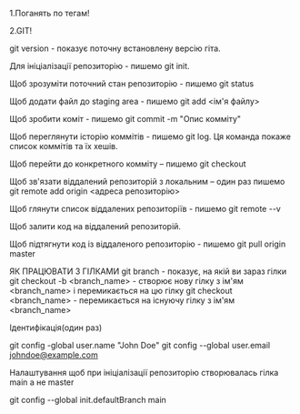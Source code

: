 1.Поганять по тегам!

2.GIT!

git version - показує поточну встановлену версію гіта.

Для ініціалізації репозиторію - пишемо git init.

Щоб зрозуміти поточний стан репозиторію - пишемо git status

Щоб додати файл до staging area - пишемо git add <ім'я файлу>

Щоб зробити коміт - пишемо git commit -m "Опис комміту"

Щоб переглянути історію коммітів - пишемо git log. Ця команда покаже список коммітів та їх хешів.

Щоб перейти до конкретного комміту – пишемо git checkout <hash>

Щоб зв'язати віддалений репозиторій з локальним – один раз пишемо git remote add origin <адреса репозиторію>

Щоб глянути список віддалених репозиторіїв - пишемо git remote --v

Щоб залити код на віддалений репозиторій.

Щоб підтягнути код із віддаленого репозиторію - пишемо git pull origin master

ЯК ПРАЦЮВАТИ З ГІЛКАМИ
git branch - показує, на якій ви зараз гілки
git checkout -b <branch_name> - створює нову гілку з ім'ям <branch_name> і перемикається на цю гілку
git checkout <branch_name> - перемикається на існуючу гілку з ім'ям <branch_name>

Ідентифікація(один раз)

git config -global user.name "John Doe"
git config --global user.email johndoe@example.com

Налаштування щоб при ініціалізації репозиторію створювалась гілка main а не master

git config --global init.defaultBranch main
